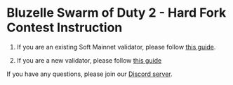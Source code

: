 # Bluzelle Swarm of Duty 2 - Hard Fork Contest Instruction

1. If you are an existing Soft Mainnet validator, please follow [this guide](NetworkRehearsalInstructions/NetworkRehearsalInstructions.md).

2. If you are a new validator, please follow [this guide](public-validator-+-sentry/buildvalidatorsentry.md)

If you have any questions, please join our [Discord server](https://discord.gg/KRhcKE6qS6).
